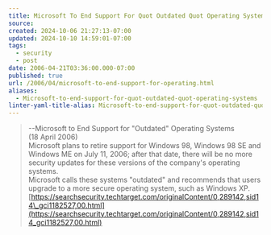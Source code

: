```yaml
---
title: Microsoft To End Support For Quot Outdated Quot Operating Systems
source: 
created: 2024-10-06 21:27:13-07:00
updated: 2024-10-10 14:59:01-07:00
tags:
  - security
  - post
date: 2006-04-21T03:36:00.000-07:00
published: true
url: /2006/04/microsoft-to-end-support-for-operating.html
aliases:
  - Microsoft-to-end-support-for-quot-outdated-quot-operating-systems
linter-yaml-title-alias: Microsoft-to-end-support-for-quot-outdated-quot-operating-systems
---
```



>   
> \--Microsoft to End Support for "Outdated" Operating Systems  
> (18 April 2006)  
> Microsoft plans to retire support for Windows 98, Windows 98 SE and Windows ME on July 11, 2006; after that date, there will be no more security updates for these versions of the company's operating systems.  
> Microsoft calls these systems "outdated" and recommends that users upgrade to a more secure operating system, such as Windows XP.  
> [https://searchsecurity.techtarget.com/originalContent/0,289142,sid14\_gci1182527,00.html](https://searchsecurity.techtarget.com/originalContent/0,289142,sid14_gci1182527,00.html)